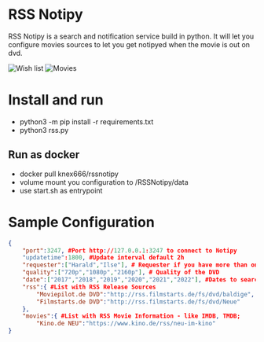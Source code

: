 # RSS Notipy

RSS Notipy is a search and notification service build in python.
It will let you configure movies sources to let you get notipyed when the movie is out on dvd.

![Wish list](https://i.ibb.co/ynrnt56/1.png)
![Movies](https://i.ibb.co/MNfhBVJ/2.png)

# Install and run

* python3 -m pip install -r requirements.txt
* python3 rss.py

## Run as docker
* docker pull knex666/rssnotipy
* volume mount you configuration to /RSSNotipy/data
* use start.sh as entrypoint

# Sample Configuration


```json
{
    "port":3247, #Port http://127.0.0.1:3247 to connect to Notipy 
    "updatetime":1800, #Update interval default 2h 
    "requester":["Harald","Ilse"], # Requester if you have more than one person interested in dvd 
    "quality":["720p","1080p","2160p"], # Quality of the DVD 
    "date":["2017","2018","2019","2020","2021","2022"], #Dates to search for 
    "rss":{ #List with RSS Release Sources  
        "Moviepilot.de DVD":"http://rss.filmstarts.de/fs/dvd/baldige", 
        "Filmstarts.de DVD":"http://rss.filmstarts.de/fs/dvd/Neue" 
    }, 
    "movies":{ #List with RSS Movie Information - like IMDB, TMDB; 
        "Kino.de NEU":"https://www.kino.de/rss/neu-im-kino" 
} 
```


